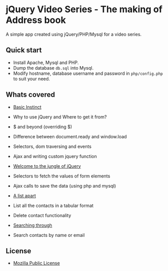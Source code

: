 
# jQuery Video Series - The making of Address book

A simple app created using jQuery/PHP/Mysql for a video series.


## Quick start

* Install Apache, Mysql and PHP.
* Dump the database `db.sql` into Mysql.
* Modify hostname, database username and password in `php/config.php` to suit your need.


## Whats covered
* [Basic Instinct ](http://youtu.be/OsfSCUrCb0k)
 * Why to use jQuery and Where to get it from?
 * $ and beyond (overriding $)
 * Difference between document.ready and window.load
 * Selectors, dom traversing and events 
 * Ajax and writing custom jquery function

* [Welcome to the jungle of jQuery](http://youtu.be/o_VNj2jdlPI)
 * Selectors to fetch the values of form elements
 * Ajax calls to save the data (using php and mysql)

* [A list apart](http://youtu.be/Z5Utf8gyAPs)
 * List all the contacts in a tabular format
 * Delete contact functionality

* [Searching through](http://youtu.be/Po-7EQKcO80)
 * Search contacts by name or email


## License
* [Mozilla Public License](http://www.mozilla.org/MPL/)
